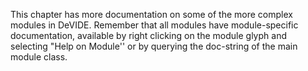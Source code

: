 This chapter has more documentation on some of the more complex modules in DeVIDE. Remember that all modules have module-specific documentation, available by right clicking on the module glyph and selecting "Help on Module'' or by querying the doc-string of the main module class.
